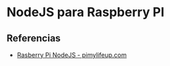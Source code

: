 # NodeJS para Raspberry PI

## Referencias

- [Rasberry Pi NodeJS - pimylifeup.com](https://pimylifeup.com/raspberry-pi-nodejs/)
